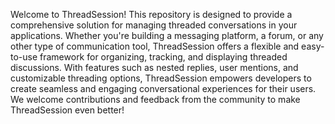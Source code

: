 Welcome to ThreadSession! This repository is designed to provide a comprehensive solution for managing threaded conversations in your applications. Whether you're building a messaging platform, a forum, or any other type of communication tool, ThreadSession offers a flexible and easy-to-use framework for organizing, tracking, and displaying threaded discussions. With features such as nested replies, user mentions, and customizable threading options, ThreadSession empowers developers to create seamless and engaging conversational experiences for their users. We welcome contributions and feedback from the community to make ThreadSession even better!

